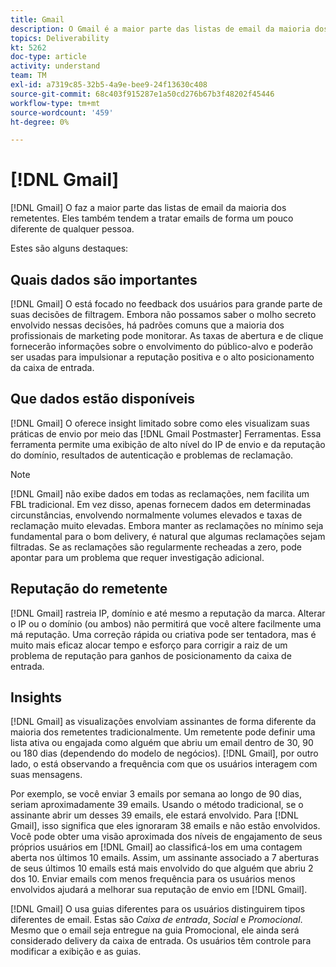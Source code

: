 ```yaml
---
title: Gmail
description: O Gmail é a maior parte das listas de email da maioria dos remetentes. Eles também tendem a tratar emails de forma um pouco diferente de qualquer pessoa.
topics: Deliverability
kt: 5262
doc-type: article
activity: understand
team: TM
exl-id: a7319c85-32b5-4a9e-bee9-24f13630c408
source-git-commit: 68c403f915287e1a50cd276b67b3f48202f45446
workflow-type: tm+mt
source-wordcount: '459'
ht-degree: 0%

---
```


# [!DNL Gmail]

[!DNL Gmail] O faz a maior parte das listas de email da maioria dos remetentes. Eles também tendem a tratar emails de forma um pouco diferente de qualquer pessoa.

Estes são alguns destaques:

## Quais dados são importantes

[!DNL Gmail] O está focado no feedback dos usuários para grande parte de suas decisões de filtragem. Embora não possamos saber o molho secreto envolvido nessas decisões, há padrões comuns que a maioria dos profissionais de marketing pode monitorar. As taxas de abertura e de clique fornecerão informações sobre o envolvimento do público-alvo e poderão ser usadas para impulsionar a reputação positiva e o alto posicionamento da caixa de entrada.

## Que dados estão disponíveis

[!DNL Gmail] O oferece insight limitado sobre como eles visualizam suas práticas de envio por meio das  [!DNL Gmail Postmaster] Ferramentas. Essa ferramenta permite uma exibição de alto nível do IP de envio e da reputação do domínio, resultados de autenticação e problemas de reclamação.

>[!NOTE]
>
>[!DNL Gmail] não exibe dados em todas as reclamações, nem facilita um FBL tradicional. Em vez disso, apenas fornecem dados em determinadas circunstâncias, envolvendo normalmente volumes elevados e taxas de reclamação muito elevadas. Embora manter as reclamações no mínimo seja fundamental para o bom delivery, é natural que algumas reclamações sejam filtradas. Se as reclamações são regularmente recheadas a zero, pode apontar para um problema que requer investigação adicional.

## Reputação do remetente

[!DNL Gmail] rastreia IP, domínio e até mesmo a reputação da marca. Alterar o IP ou o domínio (ou ambos) não permitirá que você altere facilmente uma má reputação. Uma correção rápida ou criativa pode ser tentadora, mas é muito mais eficaz alocar tempo e esforço para corrigir a raiz de um problema de reputação para ganhos de posicionamento da caixa de entrada.

## Insights

[!DNL Gmail] as visualizações envolviam assinantes de forma diferente da maioria dos remetentes tradicionalmente. Um remetente pode definir uma lista ativa ou engajada como alguém que abriu um email dentro de 30, 90 ou 180 dias (dependendo do modelo de negócios). [!DNL Gmail], por outro lado, o está observando a frequência com que os usuários interagem com suas mensagens.

Por exemplo, se você enviar 3 emails por semana ao longo de 90 dias, seriam aproximadamente 39 emails. Usando o método tradicional, se o assinante abrir um desses 39 emails, ele estará envolvido. Para [!DNL Gmail], isso significa que eles ignoraram 38 emails e não estão envolvidos. Você pode obter uma visão aproximada dos níveis de engajamento de seus próprios usuários em [!DNL Gmail] ao classificá-los em uma contagem aberta nos últimos 10 emails. Assim, um assinante associado a 7 aberturas de seus últimos 10 emails está mais envolvido do que alguém que abriu 2 dos 10. Enviar emails com menos frequência para os usuários menos envolvidos ajudará a melhorar sua reputação de envio em [!DNL Gmail].

[!DNL Gmail] O usa guias diferentes para os usuários distinguirem tipos diferentes de email. Estas são *Caixa de entrada*, *Social* e *Promocional*. Mesmo que o email seja entregue na guia Promocional, ele ainda será considerado delivery da caixa de entrada. Os usuários têm controle para modificar a exibição e as guias.

